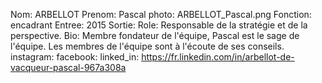 Nom: ARBELLOT
Prenom: Pascal
photo: ARBELLOT_Pascal.png
Fonction: encadrant
Entree: 2015
Sortie:
Role: Responsable de la stratégie et de la perspective.
Bio: Membre fondateur de l'équipe, Pascal est le sage de l'équipe. Les membres de l'équipe sont à l'écoute de ses conseils.
instagram:
facebook:
linked_in: https://fr.linkedin.com/in/arbellot-de-vacqueur-pascal-967a308a